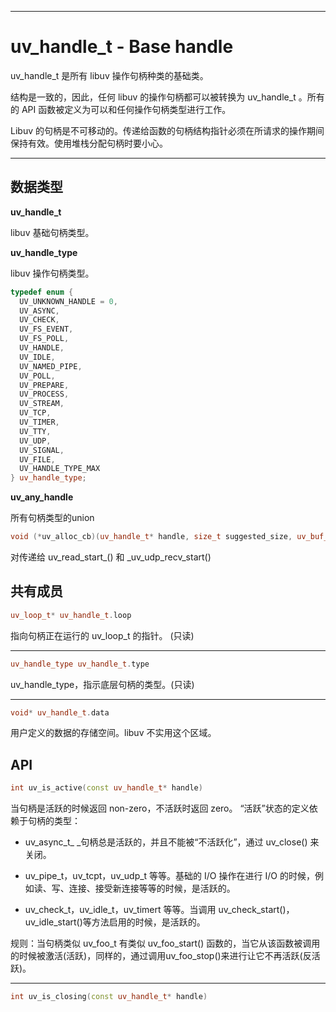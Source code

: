 
---

# uv\_handle\_t - Base handle

uv\_handle\_t 是所有 libuv 操作句柄种类的基础类。

结构是一致的，因此，任何 libuv  的操作句柄都可以被转换为 uv\_handle\_t 。所有的 API 函数被定义为可以和任何操作句柄类型进行工作。

Libuv 的句柄是不可移动的。传递给函数的句柄结构指针必须在所请求的操作期间保持有效。使用堆栈分配句柄时要小心。

---

## 数据类型

**uv\_handle\_t**

libuv 基础句柄类型。

**uv\_handle\_type**

libuv 操作句柄类型。

```cpp
typedef enum {
  UV_UNKNOWN_HANDLE = 0,
  UV_ASYNC,
  UV_CHECK,
  UV_FS_EVENT,
  UV_FS_POLL,
  UV_HANDLE,
  UV_IDLE,
  UV_NAMED_PIPE,
  UV_POLL,
  UV_PREPARE,
  UV_PROCESS,
  UV_STREAM,
  UV_TCP,
  UV_TIMER,
  UV_TTY,
  UV_UDP,
  UV_SIGNAL,
  UV_FILE,
  UV_HANDLE_TYPE_MAX
} uv_handle_type;
```

**uv\_any\_handle**

所有句柄类型的union

```cpp
void (*uv_alloc_cb)(uv_handle_t* handle, size_t suggested_size, uv_buf_t* buf)
```

对传递给 uv\_read\_start\_\(\) 和 \_uv\_udp\_recv\_start\(\)

## 共有成员

```cpp
uv_loop_t* uv_handle_t.loop
```

指向句柄正在运行的 uv\_loop\_t 的指针。 \(只读\)

---

```cpp
uv_handle_type uv_handle_t.type
```

uv\_handle\_type，指示底层句柄的类型。\(只读\)

---

```cpp
void* uv_handle_t.data
```

用户定义的数据的存储空间。libuv 不实用这个区域。

## API

```cpp
int uv_is_active(const uv_handle_t* handle)
```

当句柄是活跃的时候返回 non-zero，不活跃时返回 zero。 “活跃”状态的定义依赖于句柄的类型：

* uv\_async\_t_ _句柄总是活跃的，并且不能被“不活跃化”，通过 uv\_close\(\) 来关闭。

* uv\_pipe\_t，uv\_tcpt，uv\_udp\_t 等等。基础的 I/O 操作在进行 I/O  的时候，例如读、写、连接、接受新连接等等的时候，是活跃的。

* uv\_check\_t，uv\_idle\_t，uv\_timert 等等。当调用 uv\_check\_start\(\)，uv\_idle\_start\(\)等方法启用的时候，是活跃的。

规则：当句柄类似 uv\_foo\_t 有类似 uv\_foo\_start\(\) 函数的，当它从该函数被调用的时候被激活\(活跃\)，同样的，通过调用uv\_foo\_stop\(\)来进行让它不再活跃\(反活跃\)。

---

```cpp
int uv_is_closing(const uv_handle_t* handle)
```



